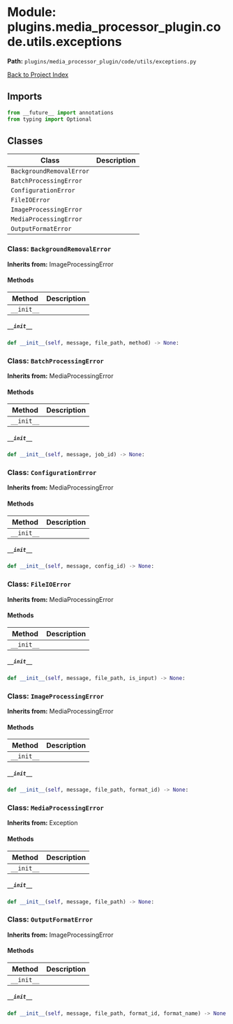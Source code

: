 # Module: plugins.media_processor_plugin.code.utils.exceptions

**Path:** `plugins/media_processor_plugin/code/utils/exceptions.py`

[Back to Project Index](../../../../../index.md)

## Imports
```python
from __future__ import annotations
from typing import Optional
```

## Classes

| Class | Description |
| --- | --- |
| `BackgroundRemovalError` |  |
| `BatchProcessingError` |  |
| `ConfigurationError` |  |
| `FileIOError` |  |
| `ImageProcessingError` |  |
| `MediaProcessingError` |  |
| `OutputFormatError` |  |

### Class: `BackgroundRemovalError`
**Inherits from:** ImageProcessingError

#### Methods

| Method | Description |
| --- | --- |
| `__init__` |  |

##### `__init__`
```python
def __init__(self, message, file_path, method) -> None:
```

### Class: `BatchProcessingError`
**Inherits from:** MediaProcessingError

#### Methods

| Method | Description |
| --- | --- |
| `__init__` |  |

##### `__init__`
```python
def __init__(self, message, job_id) -> None:
```

### Class: `ConfigurationError`
**Inherits from:** MediaProcessingError

#### Methods

| Method | Description |
| --- | --- |
| `__init__` |  |

##### `__init__`
```python
def __init__(self, message, config_id) -> None:
```

### Class: `FileIOError`
**Inherits from:** MediaProcessingError

#### Methods

| Method | Description |
| --- | --- |
| `__init__` |  |

##### `__init__`
```python
def __init__(self, message, file_path, is_input) -> None:
```

### Class: `ImageProcessingError`
**Inherits from:** MediaProcessingError

#### Methods

| Method | Description |
| --- | --- |
| `__init__` |  |

##### `__init__`
```python
def __init__(self, message, file_path, format_id) -> None:
```

### Class: `MediaProcessingError`
**Inherits from:** Exception

#### Methods

| Method | Description |
| --- | --- |
| `__init__` |  |

##### `__init__`
```python
def __init__(self, message, file_path) -> None:
```

### Class: `OutputFormatError`
**Inherits from:** ImageProcessingError

#### Methods

| Method | Description |
| --- | --- |
| `__init__` |  |

##### `__init__`
```python
def __init__(self, message, file_path, format_id, format_name) -> None:
```
